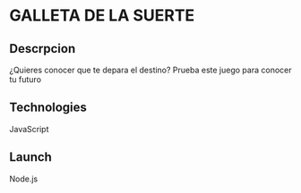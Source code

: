 GALLETA DE LA SUERTE
=====

Descrpcion
-----
¿Quieres conocer que te depara el destino?
  Prueba este juego para conocer tu futuro

Technologies
------
JavaScript

Launch
------
Node.js
